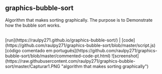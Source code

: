 ## graphics-bubble-sort
<p>Algorithm that makes sorting graphically.
The purpose is to Demonstrate how the bubble sort works.</p>
<br>
[run](https://raulpy271.github.io/graphics-bubble-sort/) | [code](https://github.com/raulpy271/graphics-bubble-sort/blob/master/script.js)
[código comentado em português](https://github.com/raulpy271/graphics-bubble-sort/blob/master/commented-code-pt.html)
![screenshot](https://raw.githubusercontent.com/raulpy271/graphics-bubble-sort/master/Capturar1.PNG "algorithm that makes sorting graphically")
